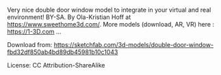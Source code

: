Very nice double door window model to integrate in your virtual and real environment! BY-SA. By Ola-Kristian Hoff at https://www.sweethome3d.com/. More models (download, AR, VR) here : https://1-3D.com …

Download from: https://sketchfab.com/3d-models/double-door-window-fbd32df850ab4bd89db45981b10c1043

License:
CC Attribution-ShareAlike
